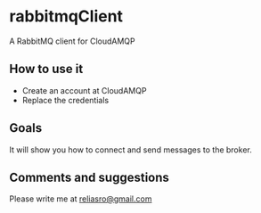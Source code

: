 # rabbitmqClient
A RabbitMQ client for CloudAMQP

## How to use it
+ Create an account at CloudAMQP 
+ Replace the credentials

## Goals
It will show you how to connect and send messages to the broker.

## Comments and suggestions
Please write me at reliasro@gmail.com


